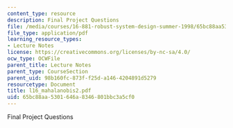 ```yaml
---
content_type: resource
description: Final Project Questions
file: /media/courses/16-881-robust-system-design-summer-1998/65bc88aa5301646a8346801bbc3a5cf0_l16_mahalanobis2.pdf
file_type: application/pdf
learning_resource_types:
- Lecture Notes
license: https://creativecommons.org/licenses/by-nc-sa/4.0/
ocw_type: OCWFile
parent_title: Lecture Notes
parent_type: CourseSection
parent_uid: 98b160fc-873f-f25d-a146-4204891d5279
resourcetype: Document
title: l16_mahalanobis2.pdf
uid: 65bc88aa-5301-646a-8346-801bbc3a5cf0
---
```

Final Project Questions